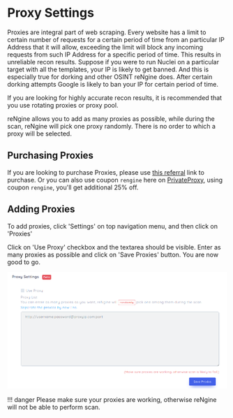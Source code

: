 # Proxy Settings

Proxies are integral part of web scraping. Every website has a limit to certain number of requests for a certain period of time from an particular IP Address that it will allow, exceeding the limit will block any incoming requests from such IP Address for a specific period of time. This results in unreliable recon results. Suppose if you were to run Nuclei on a particular target with all the templates, your IP is likely to get banned.
And this is especially true for dorking and other OSINT reNgine does. After certain dorking attempts Google is likely to ban your IP for certain period of time.

If you are looking for highly accurate recon results, it is recommended that you use rotating proxies or proxy pool.

reNgine allows you to add as many proxies as possible, while during the scan, reNgine will pick one proxy randomly. There is no order to which a proxy will be selected.

## Purchasing Proxies

If you are looking to purchase Proxies, please use [this referral](https://app.privateproxy.me/from/27103) link to purchase. Or you can also use coupon `rengine` here on [PrivateProxy](https://privateproxy.me/), using coupon `rengine`, you'll get additional 25% off.

## Adding Proxies

To add proxies, click 'Settings' on top navigation menu, and then click on 'Proxies'

Click on 'Use Proxy' checkbox and the textarea should be visible. Enter as many proxies as possible and click on 'Save Proxies' button. You are now good to go.

![](../static/usage/proxy.png)

!!! danger
Please make sure your proxies are working, otherwise reNgine will not be able to perform scan.
